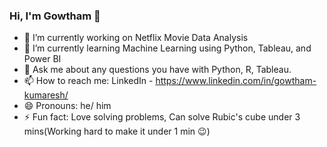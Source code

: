 ### Hi, I'm Gowtham 👋

- 🔭 I’m currently working on Netflix Movie Data Analysis
- 🌱 I’m currently learning Machine Learning using Python, Tableau, and Power BI
- 💬 Ask me about any questions you have with Python, R, Tableau.
- 📫 How to reach me: LinkedIn - https://www.linkedin.com/in/gowtham-kumaresh/
- 😄 Pronouns: he/ him
- ⚡ Fun fact: Love solving problems, Can solve Rubic's cube under 3 mins(Working hard to make it under 1 min :wink:) 


